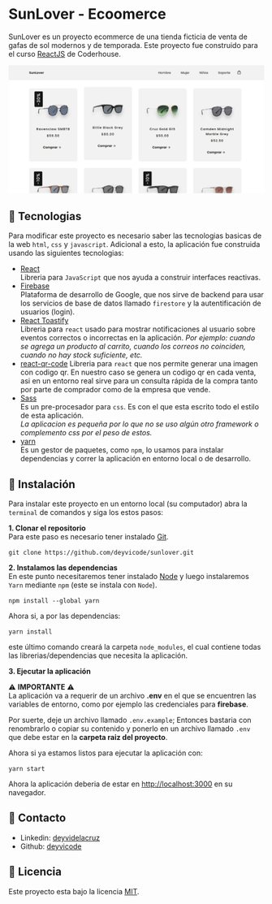 # SunLover - Ecoomerce
SunLover es un proyecto ecommerce de una tienda ficticia de venta de gafas de sol modernos y de temporada. Este proyecto fue construido para el curso [ReactJS](https://www.coderhouse.com.pe/online/reactjs) de Coderhouse.

![image cover](/public/cover.webp)

## :nut_and_bolt: Tecnologias
Para modificar este proyecto es necesario saber las tecnologias basicas de la web `html`, `css` y `javascript`. Adicional a esto, la aplicación fue construida usando las siguientes tecnologias:

* [React](https://reactjs.org/) \
Libreria para `JavaScript` que nos ayuda a construir interfaces reactivas.
* [Firebase](https://firebase.google.com/) \
Plataforma de desarrollo de Google, que nos sirve de backend para usar los servicios de base de datos llamado `firestore` y la autentificación de usuarios (login).
* [React Toastify](https://fkhadra.github.io/react-toastify/how-to-style/) \
Libreria para `react` usado para mostrar notificaciones al usuario sobre eventos correctos o incorrectas en la aplicación. *Por ejemplo: cuando se agrega un producto al carrito, cuando los correos no coinciden, cuando no hay stock suficiente, etc.*
* [react-qr-code](https://rosskhanas.github.io/react-qr-code/)
Libreria para `react` que nos permite generar una imagen con codigo qr. En nuestro caso se genera un codigo qr en cada venta, asi en un entorno real sirve para un consulta rápida de la compra tanto por parte de comprador como de la empresa que vende.
* [Sass](https://sass-lang.com/) \
Es un pre-procesador para `css`. Es con el que esta escrito todo el estilo de esta aplicación.\
*La aplicacion es pequeña por lo que no se uso algún otro framework o complemento css por el peso de estos.*
* [yarn](https://yarnpkg.com/) \
Es un gestor de paquetes, como `npm`, lo usamos para instalar dependencias y correr la aplicación en entorno local o de desarrollo.

## :rocket: Instalación
Para instalar este proyecto en un entorno local (su computador) abra la `terminal` de comandos y siga los estos pasos:

**1. Clonar el repositorio** \
Para este paso es necesario tener instalado [Git](https://git-scm.com/).
``` shell
git clone https://github.com/deyvicode/sunlover.git
```
**2. Instalamos las dependencias**\
En este punto necesitaremos tener instalado [Node](https://nodejs.org/en/) y luego instalaremos `Yarn` mediante `npm` (este se instala con `Node`).
``` shell
npm install --global yarn
```
Ahora si, a por las dependencias:
```
yarn install
```
este último comando creará la carpeta `node_modules`, el cual contiene todas las librerias/dependencias que necesita la aplicación.

**3. Ejecutar la aplicación**

:warning: **IMPORTANTE** :warning: \
La aplicación va a requerir de un archivo **.env** en el que se encuentren las variables de entorno, como por ejemplo las credenciales para **firebase**.

Por suerte, deje un archivo llamado `.env.example`; Entonces bastaria con renombrarlo o copiar su contenido y ponerlo en un archivo llamado `.env` que debe estar en la **carpeta raiz del proyecto**.

Ahora si ya estamos listos para ejecutar la aplicación con:

``` shell
yarn start
```
Ahora la aplicación deberia de estar en [http://localhost:3000](http://localhost:3000) en su navegador.

## :wave: Contacto
* Linkedin: [deyvidelacruz](https://www.linkedin.com/in/deyvidelacruz/)
* Github: [deyvicode](https://github.com/deyvicode)

## :page_facing_up: Licencia
Este proyecto esta bajo la licencia [MIT](/LICENCE).